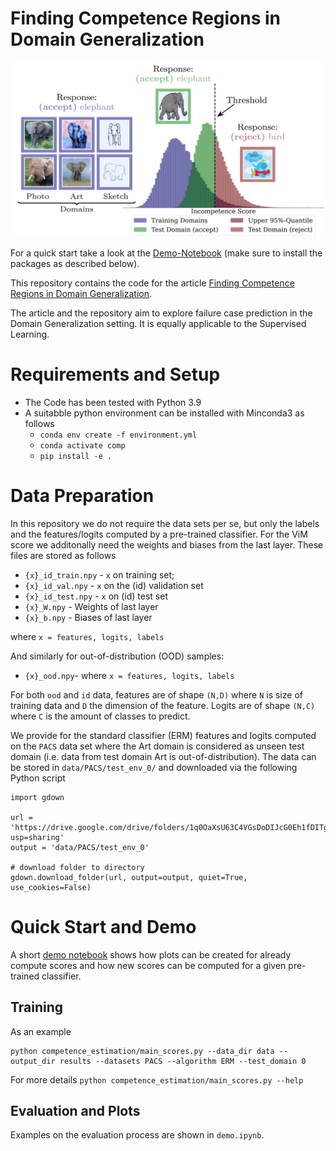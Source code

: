# Finding Competence Regions in Domain Generalization #

<img src="media/conceptual.png">

For a quick start take a look at the [Demo-Notebook](demo.ipynb) (make sure to install the packages as described below).


This repository contains the code for the article [Finding Competence Regions in Domain Generalization](https://openreview.net/forum?id=TSy0vuwQFN).

The article and the repository aim to explore failure case prediction in the Domain Generalization setting. It is equally applicable to the Supervised Learning.

# Requirements and Setup #

* The Code has been tested with Python 3.9
* A suitabble python environment can be installed with Minconda3 as follows
  *  `conda env create -f environment.yml`
  * ``conda activate comp``
  * ``pip install -e .``

# Data Preparation #

In this repository we do not require the data sets per se, but only the labels and the features/logits computed by a pre-trained classifier. For the ViM score we additonally need the weights and biases from the last layer. These files are stored as follows

* `{x}_id_train.npy` - `x` on training set; 
* `{x}_id_val.npy` - `x` on the (id) validation set
* `{x}_id_test.npy` - `x` on (id) test set
* `{x}_W.npy` - Weights of last layer
* `{x}_b.npy` - Biases of last layer

where `x = features, logits, labels`

And  similarly for out-of-distribution (OOD) samples:
* `{x}_ood.npy`- where `x = features, logits, labels`

For both `ood` and `id` data, features are of shape `(N,D)` where `N` is size of training data and `D` the dimension of the feature. Logits are of shape `(N,C)` where `C` is the amount of classes to predict.

We provide for the standard classifier (ERM) features and logits computed on the `PACS` data set where the Art domain is considered as unseen test domain (i.e. data from test domain Art is out-of-distribution). The data can be stored in `data/PACS/test_env_0/` and downloaded via the following Python script
```
import gdown

url = 'https://drive.google.com/drive/folders/1q0OaXsU63C4VGsDoDIJcG0Eh1fDITgj4?usp=sharing'
output = 'data/PACS/test_env_0'

# download folder to directory
gdown.download_folder(url, output=output, quiet=True, use_cookies=False)
```


# Quick Start and Demo #

A short [demo notebook](`demo.ipynb`) shows how plots can be created for already compute scores and how new scores can be computed for a given pre-trained classifier. 


## Training ##

As an example
```
python competence_estimation/main_scores.py --data_dir data --output_dir results --datasets PACS --algorithm ERM --test_domain 0
```

For more details `python competence_estimation/main_scores.py --help`

## Evaluation and Plots ##

Examples on the evaluation process are shown in `demo.ipynb`.
